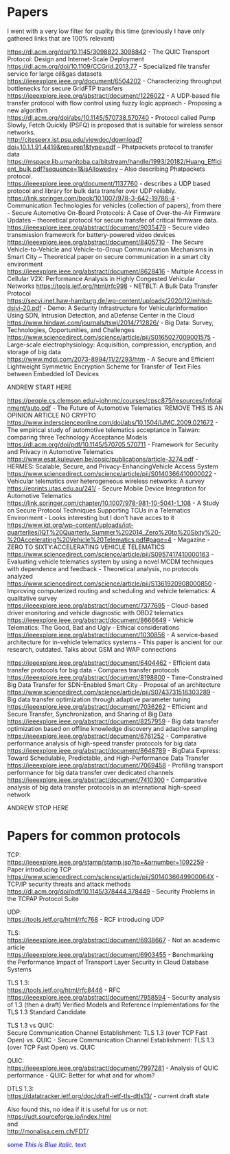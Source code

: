 # Papers

I went with a very low filter for quality this time (previously I have only gathered links that are 100% relevant) 

https://dl.acm.org/doi/10.1145/3098822.3098842 - The QUIC Transport Protocol: Design and Internet-Scale Deployment  
https://dl.acm.org/doi/10.1109/CCGrid.2013.77 - Specialized file transfer service for large oil&gas datasets  
https://ieeexplore.ieee.org/document/6504202 - Characterizing throughput bottlenecks for secure GridFTP transfers  
https://ieeexplore.ieee.org/abstract/document/1226022 - A UDP-based file transfer protocol with flow control using fuzzy logic approach - Proposing a new algorithm  
https://dl.acm.org/doi/abs/10.1145/570738.570740 - Protocol called Pump Slowly, Fetch Quickly (PSFQ) is proposed that is suitable for wireless sensor networks.  
http://citeseerx.ist.psu.edu/viewdoc/download?doi=10.1.1.91.4419&rep=rep1&type=pdf – Phatpackets protocol to transfer data  
https://mspace.lib.umanitoba.ca/bitstream/handle/1993/20182/Huang_Efficient_bulk.pdf?sequence=1&isAllowed=y – Also describing Phatpackets protocol.  
https://ieeexplore.ieee.org/document/1137760 - describes a UDP based protocol and library for bulk data transfer over UDP reliably.  
https://link.springer.com/book/10.1007/978-3-642-19786-4 - Communication Technologies for vehicles (collection of papers), from there - Secure Automotive On-Board Protocols: A Case of Over-the-Air Firmware Updates – theoretical protocol for secure transfer of critical firmware data.  
https://ieeexplore.ieee.org/abstract/document/9035479 - Secure video transmission framework for battery-powered video devices  
https://ieeexplore.ieee.org/abstract/document/8405710 - The Secure Vehicle-to-Vehicle and Vehicle-to-Group Communication Mechanisms in Smart City – Theoretical paper on secure communication in a smart city environment  
https://ieeexplore.ieee.org/abstract/document/8628416 - Multiple Access in Cellular V2X: Performance Analysis in Highly Congested Vehicular Networks
https://tools.ietf.org/html/rfc998 - NETBLT: A Bulk Data Transfer Protocol  
https://secvi.inet.haw-hamburg.de/wp-content/uploads/2020/12/mhlsd-dsivi-20.pdf - Demo: A Security Infrastructure for VehicularInformation Using SDN, Intrusion Detection, and aDefense Center in the Cloud  
https://www.hindawi.com/journals/tswj/2014/712826/ - Big Data: Survey, Technologies, Opportunities, and Challenges  
https://www.sciencedirect.com/science/article/pii/S0165027009001575 - Large-scale electrophysiology: Acquisition, compression, encryption, and storage of big data  
https://www.mdpi.com/2073-8994/11/2/293/htm - A Secure and Efficient Lightweight Symmetric Encryption Scheme for Transfer of Text Files between Embedded IoT Devices  

ANDREW START HERE

https://people.cs.clemson.edu/~johnmc/courses/cpsc875/resources/infotainment/auto.pdf - The Future of Automotive Telematics ´REMOVE THIS IS AN OPINION ARTICLE NO CRYPTO 
https://www.inderscienceonline.com/doi/abs/10.1504/IJMC.2009.021672 - The empirical study of automotive telematics acceptance in Taiwan: comparing three Technology Acceptance Models  
https://dl.acm.org/doi/pdf/10.1145/570705.570711 - Framework for Security and Privacy in Automotive Telematics  
https://www.esat.kuleuven.be/cosic/publications/article-3274.pdf - HERMES: Scalable, Secure, and Privacy-EnhancingVehicle Access System  
https://www.sciencedirect.com/science/article/pii/S0140366410000022 - Vehicular telematics over heterogeneous wireless networks: A survey
https://eprints.utas.edu.au/241/ - Secure Mobile Device Integration for Automotive Telematics  
https://link.springer.com/chapter/10.1007/978-981-10-5041-1_108 - A Study on Secure Protocol Techniques Supporting TCUs in a Telematics Environment - Looks interesting but I don't have acces to it  
https://www.iqt.org/wp-content/uploads/iqt-quarterlies/IQT%20Quarterly_Summer%202014_Zero%20to%20Sixty%20-%20Accelerating%20Vehicle%20Telematics.pdf#page=4 - Magazine - ZERO TO SIXTY:ACCELERATING VEHICLE TELEMATICS  
https://www.sciencedirect.com/science/article/pii/S0957417410000163 - Evaluating vehicle telematics system by using a novel MCDM techniques with dependence and feedback - Theoretical analysis, no protocols analyzed  
https://www.sciencedirect.com/science/article/pii/S1361920908000850 - Improving computerized routing and scheduling and vehicle telematics: A qualitative survey  
https://ieeexplore.ieee.org/abstract/document/7377695 - Cloud-based driver monitoring and vehicle diagnostic with OBD2 telematics  
https://ieeexplore.ieee.org/abstract/document/8666649 - Vehicle Telematics: The Good, Bad and Ugly - Ethical considerations  
https://ieeexplore.ieee.org/abstract/document/1030856 - A service-based architecture for in-vehicle telematics systems - This paper is ancient for our research, outdated. Talks about GSM and WAP connections  

https://ieeexplore.ieee.org/abstract/document/6404462 - Efficient data transfer protocols for big data - Compares transfer protocols  
https://ieeexplore.ieee.org/abstract/document/8198800 - Time-Constrained Big Data Transfer for SDN-Enabled Smart City - Proposal of an architecture  
https://www.sciencedirect.com/science/article/pii/S0743731518303289 - Big data transfer optimization through adaptive parameter tuning  
https://ieeexplore.ieee.org/abstract/document/7036262 - Efficient and Secure Transfer, Synchronization, and Sharing of Big Data  
https://ieeexplore.ieee.org/abstract/document/8257959 - Big data transfer optimization based on offline knowledge discovery and adaptive sampling  
https://ieeexplore.ieee.org/abstract/document/6761252 - Comparative performance analysis of high-speed transfer protocols for big data  
https://ieeexplore.ieee.org/abstract/document/8648789 - BigData Express: Toward Schedulable, Predictable, and High-Performance Data Transfer  
https://ieeexplore.ieee.org/abstract/document/7069458 - Profiling transport performance for big data transfer over dedicated channels  
https://ieeexplore.ieee.org/abstract/document/7410300 - Comparative analysis of big data transfer protocols in an international high-speed network  

ANDREW STOP HERE

# Papers for common protocols
TCP:  
https://ieeexplore.ieee.org/stamp/stamp.jsp?tp=&arnumber=1092259 - Paper introducing TCP  
https://www.sciencedirect.com/science/article/pii/S014036649900064X - TCP/IP security threats and attack methods  
https://dl.acm.org/doi/pdf/10.1145/378444.378449 - Security Problems in the TCPAP Protocol Suite  

UDP:  
https://tools.ietf.org/html/rfc768 - RCF introducing UDP  

TLS:  
https://ieeexplore.ieee.org/abstract/document/6938667 - Not an academic article  
https://ieeexplore.ieee.org/abstract/document/6903455 - Benchmarking the Performance Impact of Transport Layer Security in Cloud Database Systems  

TLS 1.3:  
https://tools.ietf.org/html/rfc8446 - RFC  
https://ieeexplore.ieee.org/abstract/document/7958594 - Security analysis of 1.3 (then a draft) Verified Models and Reference Implementations for the TLS 1.3 Standard Candidate  

TLS 1.3 vs QUIC:  
Secure Communication Channel Establishment: TLS 1.3 (over TCP Fast Open) vs. QUIC - Secure Communication Channel Establishment: TLS 1.3 (over TCP Fast Open) vs. QUIC  

QUIC:  
https://ieeexplore.ieee.org/abstract/document/7997281 - Analysis of QUIC performance - QUIC: Better for what and for whom?  

DTLS 1.3:  
https://datatracker.ietf.org/doc/draft-ietf-tls-dtls13/ - current draft state  


Also found this, no idea if it is useful for us or not:  
https://udt.sourceforge.io/index.html  
and  
http://monalisa.cern.ch/FDT/  

<span style="color:blue">some *This is Blue italic.* text</span>
